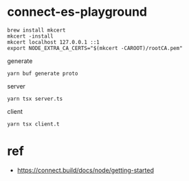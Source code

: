 # connect-es-playground

```
brew install mkcert
mkcert -install
mkcert localhost 127.0.0.1 ::1
export NODE_EXTRA_CA_CERTS="$(mkcert -CAROOT)/rootCA.pem"
```

generate

```
yarn buf generate proto 
```

server

```
yarn tsx server.ts
```

client
```
yarn tsx client.t
```

# ref
- https://connect.build/docs/node/getting-started
